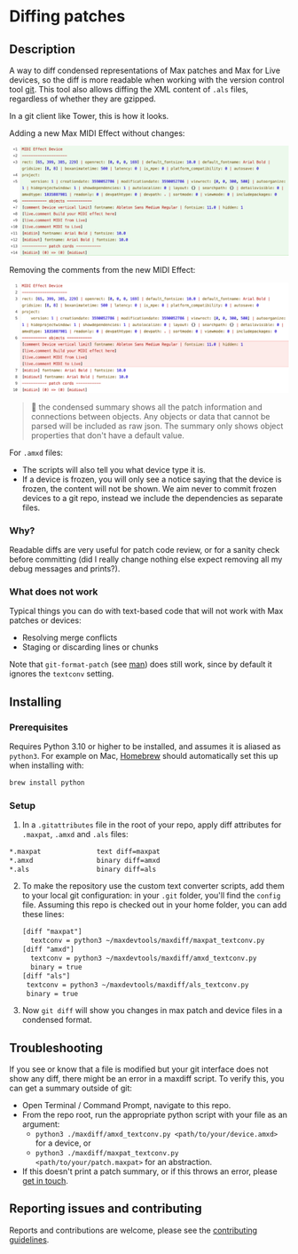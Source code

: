 # Diffing patches

## Description

A way to diff condensed representations of Max patches and Max for Live devices, so the diff is more readable when working with the version control tool [git](https://git-scm.com/). This tool also allows diffing the XML content of `.als` files, regardless of whether they are gzipped.

In a git client like Tower, this is how it looks.

Adding a new Max MIDI Effect without changes:

![Adding](add-midi-effect.png)

Removing the comments from the new MIDI Effect:

![Removing](remove-comments.png)

> :pushpin: the condensed summary shows all the patch information and connections between objects. Any objects or data that cannot be parsed will be included as raw json. The summary only shows object properties that don't have a default value.

For `.amxd` files:
* The scripts will also tell you what device type it is. 
* If a device is frozen, you will only see a notice saying that the device is frozen, the content will not be shown. We aim never to commit frozen devices to a git repo, instead we include the dependencies as separate files.

### Why?

Readable diffs are very useful for patch code review, or for a sanity check before committing (did I really change nothing else expect removing all my debug messages and prints?).

### What does not work

Typical things you can do with text-based code that will not work with Max patches or devices:
* Resolving merge conflicts
* Staging or discarding lines or chunks

Note that `git-format-patch` (see [man](https://git-scm.com/docs/git-format-patch)) does still work, since by default it ignores the `textconv` setting.

## Installing

### Prerequisites

Requires Python 3.10 or higher to be installed, and assumes it is aliased as `python3`. For example on Mac, [Homebrew](https://brew.sh/) should automatically set this up when installing with:

```bash
brew install python
```

### Setup

1. In a `.gitattributes` file in the root of your repo, apply diff attributes for `.maxpat`, `.amxd` and `.als` files:
```text
*.maxpat              text diff=maxpat
*.amxd                binary diff=amxd
*.als                 binary diff=als
```

2. To make the repository use the custom text converter scripts, add them to your local git configuration: in your `.git` folder, you'll find the `config` file. Assuming this repo is checked out in your home folder, you can add these lines:

   ```text
   [diff "maxpat"]
     textconv = python3 ~/maxdevtools/maxdiff/maxpat_textconv.py
   [diff "amxd"]
     textconv = python3 ~/maxdevtools/maxdiff/amxd_textconv.py
     binary = true
   [diff "als"]
    textconv = python3 ~/maxdevtools/maxdiff/als_textconv.py
    binary = true
   ```

3. Now `git diff` will show you changes in max patch and device files in a condensed format.

## Troubleshooting

If you see or know that a file is modified but your git interface does not show any diff, there might be an error in a maxdiff script. To verify this, you can get a summary outside of git:

* Open Terminal / Command Prompt, navigate to this repo.
* From the repo root, run the appropriate python script with your file as an argument:
  * `python3 ./maxdiff/amxd_textconv.py <path/to/your/device.amxd>` for a device, or
  * `python3 ./maxdiff/maxpat_textconv.py <path/to/your/patch.maxpat>` for an abstraction.
* If this doesn't print a patch summary, or if this throws an error, please [get in touch](CONTRIBUTING.md).

## Reporting issues and contributing

Reports and contributions are welcome, please see the [contributing guidelines](CONTRIBUTING.md).